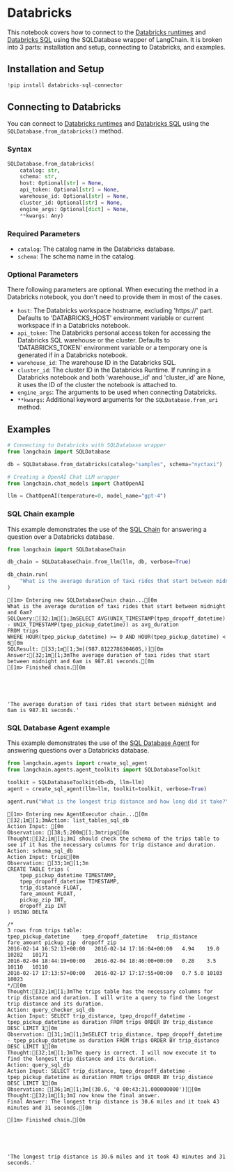 # Databricks

This notebook covers how to connect to the [Databricks runtimes](https://docs.databricks.com/runtime/index.html) and [Databricks SQL](https://www.databricks.com/product/databricks-sql) using the SQLDatabase wrapper of LangChain.
It is broken into 3 parts: installation and setup, connecting to Databricks, and examples.

## Installation and Setup


```python
!pip install databricks-sql-connector
```

## Connecting to Databricks

You can connect to [Databricks runtimes](https://docs.databricks.com/runtime/index.html) and [Databricks SQL](https://www.databricks.com/product/databricks-sql) using the `SQLDatabase.from_databricks()` method.

### Syntax
```python
SQLDatabase.from_databricks(
    catalog: str,
    schema: str,
    host: Optional[str] = None,
    api_token: Optional[str] = None,
    warehouse_id: Optional[str] = None,
    cluster_id: Optional[str] = None,
    engine_args: Optional[dict] = None,
    **kwargs: Any)
```
### Required Parameters
* `catalog`: The catalog name in the Databricks database.
* `schema`: The schema name in the catalog.

### Optional Parameters
There following parameters are optional. When executing the method in a Databricks notebook, you don't need to provide them in most of the cases.
* `host`: The Databricks workspace hostname, excluding 'https://' part. Defaults to 'DATABRICKS_HOST' environment variable or current workspace if in a Databricks notebook.
* `api_token`: The Databricks personal access token for accessing the Databricks SQL warehouse or the cluster. Defaults to 'DATABRICKS_TOKEN' environment variable or a temporary one is generated if in a Databricks notebook.
* `warehouse_id`: The warehouse ID in the Databricks SQL.
* `cluster_id`: The cluster ID in the Databricks Runtime. If running in a Databricks notebook and both 'warehouse_id' and 'cluster_id' are None, it uses the ID of the cluster the notebook is attached to.
* `engine_args`: The arguments to be used when connecting Databricks.
* `**kwargs`: Additional keyword arguments for the `SQLDatabase.from_uri` method.

## Examples


```python
# Connecting to Databricks with SQLDatabase wrapper
from langchain import SQLDatabase

db = SQLDatabase.from_databricks(catalog="samples", schema="nyctaxi")
```


```python
# Creating a OpenAI Chat LLM wrapper
from langchain.chat_models import ChatOpenAI

llm = ChatOpenAI(temperature=0, model_name="gpt-4")
```

### SQL Chain example

This example demonstrates the use of the [SQL Chain](https://python.langchain.com/en/latest/modules/chains/examples/sqlite.html) for answering a question over a Databricks database.


```python
from langchain import SQLDatabaseChain

db_chain = SQLDatabaseChain.from_llm(llm, db, verbose=True)
```


```python
db_chain.run(
    "What is the average duration of taxi rides that start between midnight and 6am?"
)
```

    
    
    [1m> Entering new SQLDatabaseChain chain...[0m
    What is the average duration of taxi rides that start between midnight and 6am?
    SQLQuery:[32;1m[1;3mSELECT AVG(UNIX_TIMESTAMP(tpep_dropoff_datetime) - UNIX_TIMESTAMP(tpep_pickup_datetime)) as avg_duration
    FROM trips
    WHERE HOUR(tpep_pickup_datetime) >= 0 AND HOUR(tpep_pickup_datetime) < 6[0m
    SQLResult: [33;1m[1;3m[(987.8122786304605,)][0m
    Answer:[32;1m[1;3mThe average duration of taxi rides that start between midnight and 6am is 987.81 seconds.[0m
    [1m> Finished chain.[0m
    




    'The average duration of taxi rides that start between midnight and 6am is 987.81 seconds.'



### SQL Database Agent example

This example demonstrates the use of the [SQL Database Agent](/docs/modules/agents/toolkits/sql_database.html) for answering questions over a Databricks database.


```python
from langchain.agents import create_sql_agent
from langchain.agents.agent_toolkits import SQLDatabaseToolkit

toolkit = SQLDatabaseToolkit(db=db, llm=llm)
agent = create_sql_agent(llm=llm, toolkit=toolkit, verbose=True)
```


```python
agent.run("What is the longest trip distance and how long did it take?")
```

    
    
    [1m> Entering new AgentExecutor chain...[0m
    [32;1m[1;3mAction: list_tables_sql_db
    Action Input: [0m
    Observation: [38;5;200m[1;3mtrips[0m
    Thought:[32;1m[1;3mI should check the schema of the trips table to see if it has the necessary columns for trip distance and duration.
    Action: schema_sql_db
    Action Input: trips[0m
    Observation: [33;1m[1;3m
    CREATE TABLE trips (
    	tpep_pickup_datetime TIMESTAMP, 
    	tpep_dropoff_datetime TIMESTAMP, 
    	trip_distance FLOAT, 
    	fare_amount FLOAT, 
    	pickup_zip INT, 
    	dropoff_zip INT
    ) USING DELTA
    
    /*
    3 rows from trips table:
    tpep_pickup_datetime	tpep_dropoff_datetime	trip_distance	fare_amount	pickup_zip	dropoff_zip
    2016-02-14 16:52:13+00:00	2016-02-14 17:16:04+00:00	4.94	19.0	10282	10171
    2016-02-04 18:44:19+00:00	2016-02-04 18:46:00+00:00	0.28	3.5	10110	10110
    2016-02-17 17:13:57+00:00	2016-02-17 17:17:55+00:00	0.7	5.0	10103	10023
    */[0m
    Thought:[32;1m[1;3mThe trips table has the necessary columns for trip distance and duration. I will write a query to find the longest trip distance and its duration.
    Action: query_checker_sql_db
    Action Input: SELECT trip_distance, tpep_dropoff_datetime - tpep_pickup_datetime as duration FROM trips ORDER BY trip_distance DESC LIMIT 1[0m
    Observation: [31;1m[1;3mSELECT trip_distance, tpep_dropoff_datetime - tpep_pickup_datetime as duration FROM trips ORDER BY trip_distance DESC LIMIT 1[0m
    Thought:[32;1m[1;3mThe query is correct. I will now execute it to find the longest trip distance and its duration.
    Action: query_sql_db
    Action Input: SELECT trip_distance, tpep_dropoff_datetime - tpep_pickup_datetime as duration FROM trips ORDER BY trip_distance DESC LIMIT 1[0m
    Observation: [36;1m[1;3m[(30.6, '0 00:43:31.000000000')][0m
    Thought:[32;1m[1;3mI now know the final answer.
    Final Answer: The longest trip distance is 30.6 miles and it took 43 minutes and 31 seconds.[0m
    
    [1m> Finished chain.[0m
    




    'The longest trip distance is 30.6 miles and it took 43 minutes and 31 seconds.'


